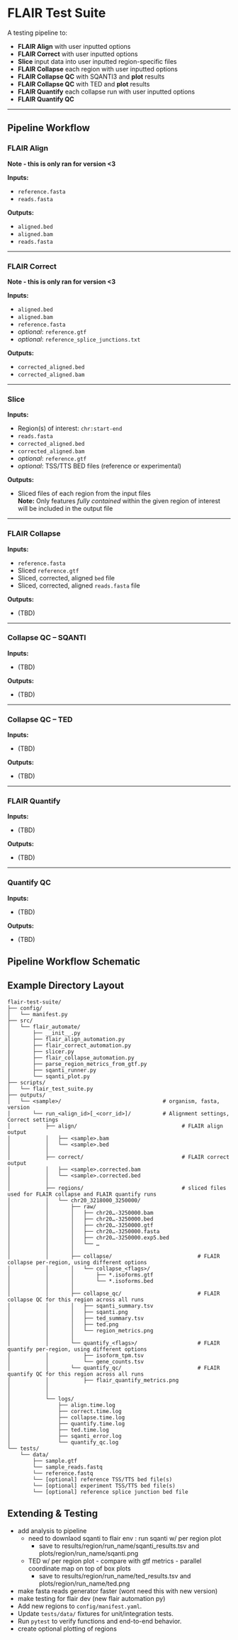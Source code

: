 # FLAIR Test Suite

A testing pipeline to:

- **FLAIR Align** with user inputted options
- **FLAIR Correct** with user inputted options
- **Slice** input data into user inputted region-specific files  
- **FLAIR Collapse** each region with user inputted options  
- **FLAIR Collapse QC** with SQANTI3 and **plot** results  
- **FLAIR Collapse QC** with TED and **plot** results  
- **FLAIR Quantify** each collapse run with user inputted options  
- **FLAIR Quantify QC** 

---

## Pipeline Workflow

### **FLAIR Align**
**Note - this is only ran for version <3**

**Inputs:**
- `reference.fasta`
- `reads.fasta`

**Outputs:**
- `aligned.bed`
- `aligned.bam`
- `reads.fasta`

---

### **FLAIR Correct**
**Note - this is only ran for version <3**

**Inputs:**
- `aligned.bed`
- `aligned.bam`
- `reference.fasta`
- *optional*: `reference.gtf`
- *optional*: `reference_splice_junctions.txt`

**Outputs:**
- `corrected_aligned.bed`
- `corrected_aligned.bam`

---

### **Slice**

**Inputs:**
- Region(s) of interest: `chr:start-end`
- `reads.fasta`
- `corrected_aligned.bed`
- `corrected_aligned.bam`
- *optional*: `reference.gtf`
- *optional*: TSS/TTS BED files (reference or experimental)

**Outputs:**
- Sliced files of each region from the input files  
  **Note:** Only features *fully contained* within the given region of interest will be included in the output file

---

### **FLAIR Collapse**

**Inputs:**
- `reference.fasta`
- Sliced `reference.gtf`
- Sliced, corrected, aligned `bed` file
- Sliced, corrected, aligned `reads.fasta` file

**Outputs:**
- (TBD)

---

### **Collapse QC – SQANTI**

**Inputs:**
- (TBD)

**Outputs:**
- (TBD)

---

### **Collapse QC – TED**

**Inputs:**
- (TBD)

**Outputs:**
- (TBD)

---

### **FLAIR Quantify**

**Inputs:**
- (TBD)

**Outputs:**
- (TBD)

---

### **Quantify QC**

**Inputs:**
- (TBD)

**Outputs:**
- (TBD)



## Pipeline Workflow Schematic 


## Example Directory Layout
```plaintext
flair-test-suite/
├── config/
│   └── manifest.py
├── src/
│   └── flair_automate/
│       ├── __init__.py
│       ├── flair_align_automation.py
│       ├── flair_correct_automation.py
│       ├── slicer.py
│       ├── flair_collapse_automation.py
│       ├── parse_region_metrics_from_gtf.py
│       ├── sqanti_runner.py
│       └── sqanti_plot.py
├── scripts/
│   └── flair_test_suite.py
├── outputs/
│   └── <sample>/                                # organism, fasta, version
│       └── run_<align_id>[_<corr_id>]/          # Alignment settings, Correct settings
│           ├── align/                                 # FLAIR align output 
│           │   ├── <sample>.bam
│           │   └── <sample>.bed
│           │
│           ├── correct/                               # FLAIR correct output
│           │   ├── <sample>.corrected.bam
│           │   └── <sample>.corrected.bed
│           │
│           ├── regions/                               # sliced files used for FLAIR collapse and FLAIR quantify runs
│           │   └── chr20_3218000_3250000/
│           │       ├── raw/                               
│           │       │   ├── chr20…-3250000.bam
│           │       │   ├── chr20…-3250000.bed
│           │       │   ├── chr20…-3250000.gtf
│           │       │   ├── chr20…-3250000.fasta
│           │       │   ├── chr20…-3250000.exp5.bed
│           │       │   └── …  
│           │       │
│           │       ├── collapse/                           # FLAIR collapse per-region, using different options 
│           │       │   └── collapse_<flags>/
│           │       │       ├── *.isoforms.gtf
│           │       │       └── *.isoforms.bed
│           │       │
│           │       ├── collapse_qc/                        # FLAIR collapse QC for this region across all runs 
│           │       │   ├── sqanti_summary.tsv
│           │       │   ├── sqanti.png
│           │       │   ├── ted_summary.tsv
│           │       │   ├── ted.png
│           │       │   └── region_metrics.png
│           │       │
│           │       └── quantify_<flags>/                   # FLAIR quantify per-region, using different options 
│           │           ├── isoform_tpm.tsv
│           │           └── gene_counts.tsv
│           │       └── quantify_qc/                        # FLAIR quantify QC for this region across all runs 
│           │           ├── flair_quantify_metrics.png
│           │           
│           │
│           └── logs/
│               ├── align.time.log
│               ├── correct.time.log
│               ├── collapse.time.log
│               ├── quantify.time.log
│               ├── ted.time.log
│               ├── sqanti_error.log
│               └── quantify_qc.log
└── tests/
    └── data/
        ├── sample.gtf
        └── sample_reads.fastq
        └── reference.fastq
        └── [optional] reference TSS/TTS bed file(s)
        └── [optional] experiment TSS/TTS bed file(s)
        └── [optional] reference splice junction bed file
```


## Extending & Testing

* add analysis to pipeline
   * need to downlaod sqanti to flair env : run sqanti w/ per region plot 
      * save to results/region/run_name/sqanti_results.tsv and plots/region/run_name/sqanti.png
   * TED w/ per region plot - compare with gtf metrics - parallel coordinate map on top of box plots
      * save to results/region/run_name/ted_results.tsv and plots/region/run_name/ted.png
* make fasta reads generator faster (wont need this with new version)
* make testing for flair dev (new flair automation py)
* Add new regions to `config/manifest.yaml`.
* Update `tests/data/` fixtures for unit/integration tests.
* Run `pytest` to verify functions and end-to-end behavior.
* create optional plotting of regions

